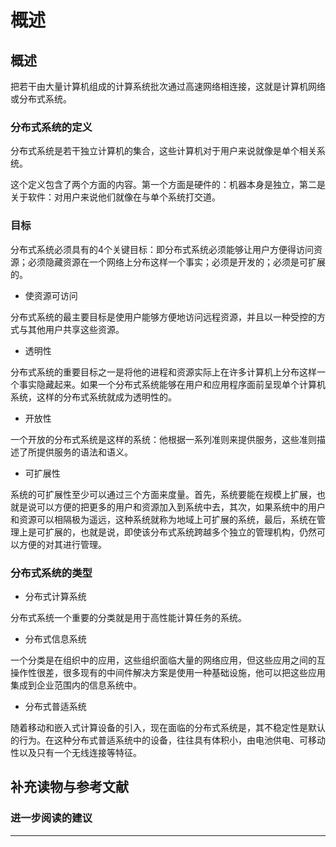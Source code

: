 #   概述

##  概述

把若干由大量计算机组成的计算系统批次通过高速网络相连接，这就是计算机网络或分布式系统。

### 分布式系统的定义

分布式系统是若干独立计算机的集合，这些计算机对于用户来说就像是单个相关系统。

这个定义包含了两个方面的内容。第一个方面是硬件的：机器本身是独立，第二是关于软件：对用户来说他们就像在与单个系统打交道。

### 目标

分布式系统必须具有的4个关键目标：即分布式系统必须能够让用户方便得访问资源；必须隐藏资源在一个网络上分布这样一个事实；必须是开发的；必须是可扩展的。

-   使资源可访问

分布式系统的最主要目标是使用户能够方便地访问远程资源，并且以一种受控的方式与其他用户共享这些资源。

-   透明性

分布式系统的重要目标之一是将他的进程和资源实际上在许多计算机上分布这样一个事实隐藏起来。如果一个分布式系统能够在用户和应用程序面前呈现单个计算机系统，这样的分布式系统就成为透明性的。

-   开放性

一个开放的分布式系统是这样的系统：他根据一系列准则来提供服务，这些准则描述了所提供服务的语法和语义。

-   可扩展性

系统的可扩展性至少可以通过三个方面来度量。首先，系统要能在规模上扩展，也就是说可以方便的把更多的用户和资源加入到系统中去，其次，如果系统中的用户和资源可以相隔极为遥远，这种系统就称为地域上可扩展的系统，最后，系统在管理上是可扩展的，也就是说，即使该分布式系统跨越多个独立的管理机构，仍然可以方便的对其进行管理。

### 分布式系统的类型

-   分布式计算系统

分布式系统一个重要的分类就是用于高性能计算任务的系统。

-   分布式信息系统

一个分类是在组织中的应用，这些组织面临大量的网络应用，但这些应用之间的互操作性很差，很多现有的中间件解决方案是使用一种基础设施，他可以把这些应用集成到企业范围内的信息系统中。

-   分布式普适系统

随着移动和嵌入式计算设备的引入，现在面临的分布式系统是，其不稳定性是默认的行为。在这种分布式普适系统中的设备，往往具有体积小，由电池供电、可移动性以及只有一个无线连接等特征。


##  补充读物与参考文献

### 进一步阅读的建议

----